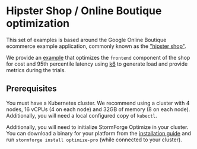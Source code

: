 # Hipster Shop / Online Boutique optimization

This set of examples is based around the Google Online Boutique ecommerce example application, commonly known as the ["hipster shop"](./hipster-shop).

We provide an [example](./hipster-shop/k6/) that optimizes the `frontend` component of the shop for cost and 95th percentile latency using [k6](https://k6.io/) to generate load and provide metrics during the trials.

## Prerequisites

You must have a Kubernetes cluster. We recommend using a cluster with 4 nodes, 16 vCPUs (4 on each node) and 32GB of memory (8 on each node). Additionally, you will need a local configured copy of `kubectl`.

Additionally, you will need to initialize StormForge Optimize in your cluster. You can download a binary for your platform from the [installation guide](install) and run `stormforge install optimize-pro` (while connected to your cluster).

[install]: https://docs.stormforge.io/optimize-pro/getting-started/install/
